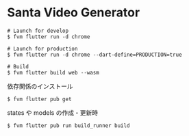 # Santa Video Generator

```
# Launch for develop
$ fvm flutter run -d chrome

# Launch for production
$ fvm flutter run -d chrome --dart-define=PRODUCTION=true

# Build
$ fvm flutter build web --wasm
```

依存関係のインストール

```
$ fvm flutter pub get
```

states や models の作成・更新時

```
$ fvm flutter pub run build_runner build
```
